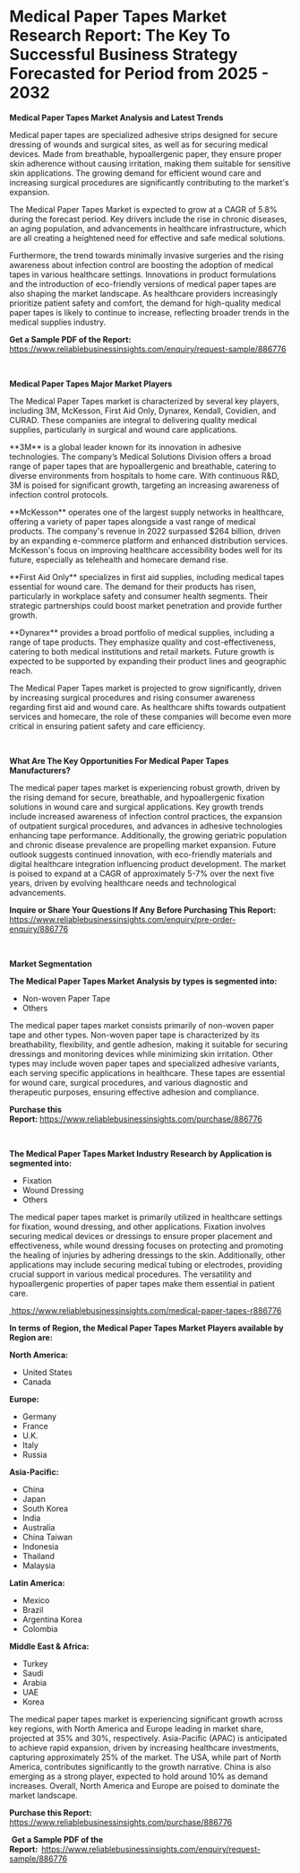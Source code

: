 <p><h1>Medical Paper Tapes Market Research Report: The Key To Successful Business Strategy Forecasted for Period from 2025 - 2032</h1></p><p><strong>Medical Paper Tapes Market Analysis and Latest Trends</strong></p>
<p><p>Medical paper tapes are specialized adhesive strips designed for secure dressing of wounds and surgical sites, as well as for securing medical devices. Made from breathable, hypoallergenic paper, they ensure proper skin adherence without causing irritation, making them suitable for sensitive skin applications. The growing demand for efficient wound care and increasing surgical procedures are significantly contributing to the market's expansion.</p><p>The Medical Paper Tapes Market is expected to grow at a CAGR of 5.8% during the forecast period. Key drivers include the rise in chronic diseases, an aging population, and advancements in healthcare infrastructure, which are all creating a heightened need for effective and safe medical solutions. </p><p>Furthermore, the trend towards minimally invasive surgeries and the rising awareness about infection control are boosting the adoption of medical tapes in various healthcare settings. Innovations in product formulations and the introduction of eco-friendly versions of medical paper tapes are also shaping the market landscape. As healthcare providers increasingly prioritize patient safety and comfort, the demand for high-quality medical paper tapes is likely to continue to increase, reflecting broader trends in the medical supplies industry.</p></p>
<p><strong>Get a Sample PDF of the Report:&nbsp;</strong> <a href="https://www.reliablebusinessinsights.com/enquiry/request-sample/886776?utm_campaign=3298&utm_medium=2&utm_source=Github&utm_content=ia&utm_term=13042025&utm_id=medical-paper-tapes">https://www.reliablebusinessinsights.com/enquiry/request-sample/886776</a></p>
<p>&nbsp;</p>
<p><strong>Medical Paper Tapes Major Market Players</strong></p>
<p><p>The Medical Paper Tapes market is characterized by several key players, including 3M, McKesson, First Aid Only, Dynarex, Kendall, Covidien, and CURAD. These companies are integral to delivering quality medical supplies, particularly in surgical and wound care applications.</p><p>**3M** is a global leader known for its innovation in adhesive technologies. The company’s Medical Solutions Division offers a broad range of paper tapes that are hypoallergenic and breathable, catering to diverse environments from hospitals to home care. With continuous R&D, 3M is poised for significant growth, targeting an increasing awareness of infection control protocols.</p><p>**McKesson** operates one of the largest supply networks in healthcare, offering a variety of paper tapes alongside a vast range of medical products. The company's revenue in 2022 surpassed $264 billion, driven by an expanding e-commerce platform and enhanced distribution services. McKesson's focus on improving healthcare accessibility bodes well for its future, especially as telehealth and homecare demand rise.</p><p>**First Aid Only** specializes in first aid supplies, including medical tapes essential for wound care. The demand for their products has risen, particularly in workplace safety and consumer health segments. Their strategic partnerships could boost market penetration and provide further growth.</p><p>**Dynarex** provides a broad portfolio of medical supplies, including a range of tape products. They emphasize quality and cost-effectiveness, catering to both medical institutions and retail markets. Future growth is expected to be supported by expanding their product lines and geographic reach.</p><p>The Medical Paper Tapes market is projected to grow significantly, driven by increasing surgical procedures and rising consumer awareness regarding first aid and wound care. As healthcare shifts towards outpatient services and homecare, the role of these companies will become even more critical in ensuring patient safety and care efficiency.</p></p>
<p>&nbsp;</p>
<p><strong>What Are The Key Opportunities For Medical Paper Tapes Manufacturers?</strong></p>
<p><p>The medical paper tapes market is experiencing robust growth, driven by the rising demand for secure, breathable, and hypoallergenic fixation solutions in wound care and surgical applications. Key growth trends include increased awareness of infection control practices, the expansion of outpatient surgical procedures, and advances in adhesive technologies enhancing tape performance. Additionally, the growing geriatric population and chronic disease prevalence are propelling market expansion. Future outlook suggests continued innovation, with eco-friendly materials and digital healthcare integration influencing product development. The market is poised to expand at a CAGR of approximately 5-7% over the next five years, driven by evolving healthcare needs and technological advancements.</p></p>
<p><strong>Inquire or Share Your Questions If Any Before Purchasing This Report:</strong> <a href="https://www.reliablebusinessinsights.com/enquiry/pre-order-enquiry/886776?utm_campaign=3298&utm_medium=2&utm_source=Github&utm_content=ia&utm_term=13042025&utm_id=medical-paper-tapes">https://www.reliablebusinessinsights.com/enquiry/pre-order-enquiry/886776</a></p>
<p>&nbsp;</p>
<p><strong>Market Segmentation</strong></p>
<p><strong>The Medical Paper Tapes Market Analysis by types is segmented into:</strong></p>
<p><ul><li>Non-woven Paper Tape</li><li>Others</li></ul></p>
<p><p>The medical paper tapes market consists primarily of non-woven paper tape and other types. Non-woven paper tape is characterized by its breathability, flexibility, and gentle adhesion, making it suitable for securing dressings and monitoring devices while minimizing skin irritation. Other types may include woven paper tapes and specialized adhesive variants, each serving specific applications in healthcare. These tapes are essential for wound care, surgical procedures, and various diagnostic and therapeutic purposes, ensuring effective adhesion and compliance.</p></p>
<p><strong>Purchase this Report:&nbsp;</strong><a href="https://www.reliablebusinessinsights.com/purchase/886776?utm_campaign=3298&utm_medium=2&utm_source=Github&utm_content=ia&utm_term=13042025&utm_id=medical-paper-tapes">https://www.reliablebusinessinsights.com/purchase/886776</a></p>
<p>&nbsp;</p>
<p><strong>The Medical Paper Tapes Market Industry Research by Application is segmented into:</strong></p>
<p><ul><li>Fixation</li><li>Wound Dressing</li><li>Others</li></ul></p>
<p><p>The medical paper tapes market is primarily utilized in healthcare settings for fixation, wound dressing, and other applications. Fixation involves securing medical devices or dressings to ensure proper placement and effectiveness, while wound dressing focuses on protecting and promoting the healing of injuries by adhering dressings to the skin. Additionally, other applications may include securing medical tubing or electrodes, providing crucial support in various medical procedures. The versatility and hypoallergenic properties of paper tapes make them essential in patient care.</p></p>
<p><a href="https://www.reliablebusinessinsights.com/medical-paper-tapes-r886776?utm_campaign=3298&utm_medium=2&utm_source=Github&utm_content=ia&utm_term=13042025&utm_id=medical-paper-tapes">&nbsp;https://www.reliablebusinessinsights.com/medical-paper-tapes-r886776</a></p>
<p><strong>In terms of Region, the Medical Paper Tapes Market Players available by Region are:</strong></p>
<p>
    <p> <strong> North America: </strong>
        <ul>
            <li>United States</li>
            <li>Canada</li>
        </ul>
        </p> 
    <p> <strong> Europe: </strong>
        <ul>
            <li>Germany</li>
            <li>France</li>
            <li>U.K.</li>
            <li>Italy</li>
            <li>Russia</li>
        </ul>
        </p> 
    <p> <strong> Asia-Pacific: </strong>
        <ul>
            <li>China</li>
            <li>Japan</li>
            <li>South Korea</li>
            <li>India</li>
            <li>Australia</li>
            <li>China Taiwan</li>
            <li>Indonesia</li>
            <li>Thailand</li>
            <li>Malaysia</li>
        </ul>
        </p> 
    <p> <strong> Latin America: </strong>
        <ul>
            <li>Mexico</li>
            <li>Brazil</li>
            <li>Argentina Korea</li>
            <li>Colombia</li>
        </ul>
        </p> 
    <p> <strong> Middle East & Africa: </strong>
        <ul>
            <li>Turkey</li>
            <li>Saudi</li>
            <li>Arabia</li>
            <li>UAE</li>
            <li>Korea</li>
        </ul>
    </p>
    </p>
<p><p>The medical paper tapes market is experiencing significant growth across key regions, with North America and Europe leading in market share, projected at 35% and 30%, respectively. Asia-Pacific (APAC) is anticipated to achieve rapid expansion, driven by increasing healthcare investments, capturing approximately 25% of the market. The USA, while part of North America, contributes significantly to the growth narrative. China is also emerging as a strong player, expected to hold around 10% as demand increases. Overall, North America and Europe are poised to dominate the market landscape.</p></p>
<p><strong>Purchase this Report: </strong><a href="https://www.reliablebusinessinsights.com/purchase/886776?utm_campaign=3298&utm_medium=2&utm_source=Github&utm_content=ia&utm_term=13042025&utm_id=medical-paper-tapes">https://www.reliablebusinessinsights.com/purchase/886776</a></p>
<p>&nbsp;<strong>Get a Sample PDF of the Report:&nbsp;&nbsp;</strong><a href="https://www.reliablebusinessinsights.com/enquiry/request-sample/886776?utm_campaign=3298&utm_medium=2&utm_source=Github&utm_content=ia&utm_term=13042025&utm_id=medical-paper-tapes">https://www.reliablebusinessinsights.com/enquiry/request-sample/886776</a></p>
<p><strong></strong></p>
<p><p></p><p></p><p></p></p>